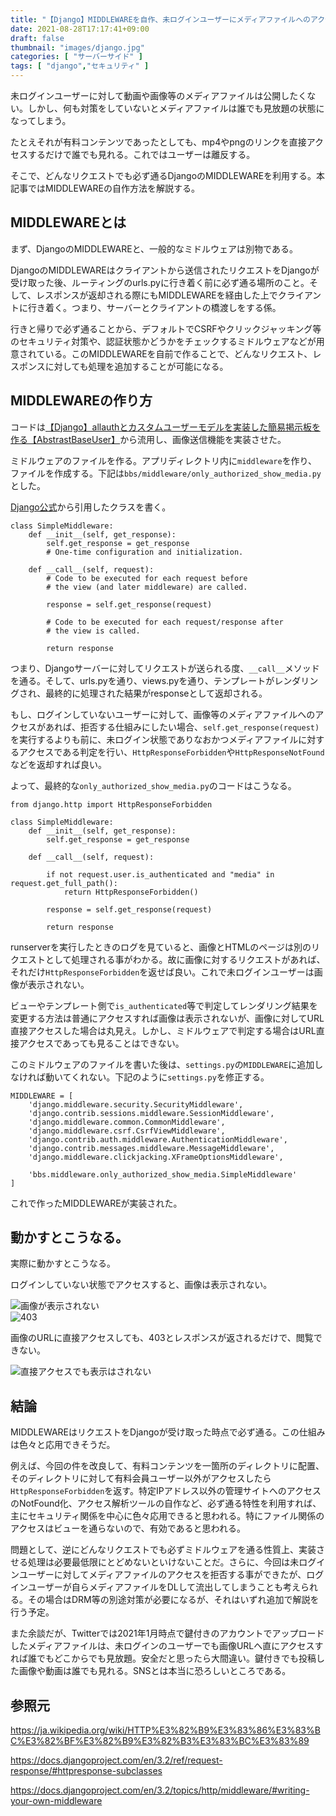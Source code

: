 ```yaml
---
title: "【Django】MIDDLEWAREを自作、未ログインユーザーにメディアファイルへのアクセスを拒否する【settings.py】"
date: 2021-08-28T17:17:41+09:00
draft: false
thumbnail: "images/django.jpg"
categories: [ "サーバーサイド" ]
tags: [ "django","セキュリティ" ]
---
```


未ログインユーザーに対して動画や画像等のメディアファイルは公開したくない。しかし、何も対策をしていないとメディアファイルは誰でも見放題の状態になってしまう。

たとえそれが有料コンテンツであったとしても、mp4やpngのリンクを直接アクセスするだけで誰でも見れる。これではユーザーは離反する。

そこで、どんなリクエストでも必ず通るDjangoのMIDDLEWAREを利用する。本記事ではMIDDLEWAREの自作方法を解説する。

## MIDDLEWAREとは

まず、DjangoのMIDDLEWAREと、一般的なミドルウェアは別物である。

DjangoのMIDDLEWAREはクライアントから送信されたリクエストをDjangoが受け取った後、ルーティングのurls.pyに行き着く前に必ず通る場所のこと。そして、レスポンスが返却される際にもMIDDLEWAREを経由した上でクライアントに行き着く。つまり、サーバーとクライアントの橋渡しをする係。

行きと帰りで必ず通ることから、デフォルトでCSRFやクリックジャッキング等のセキュリティ対策や、認証状態かどうかをチェックするミドルウェアなどが用意されている。このMIDDLEWAREを自前で作ることで、どんなリクエスト、レスポンスに対しても処理を追加することが可能になる。

## MIDDLEWAREの作り方

コードは[【Django】allauthとカスタムユーザーモデルを実装した簡易掲示板を作る【AbstrastBaseUser】](/post/django-custom-user-model-allauth-bbs/)から流用し、画像送信機能を実装させた。

ミドルウェアのファイルを作る。アプリディレクトリ内に`middleware`を作り、ファイルを作成する。下記は`bbs/middleware/only_authorized_show_media.py`とした。

[Django公式](https://docs.djangoproject.com/en/3.2/topics/http/middleware/#writing-your-own-middleware)から引用したクラスを書く。

    class SimpleMiddleware:
        def __init__(self, get_response):
            self.get_response = get_response
            # One-time configuration and initialization.
    
        def __call__(self, request):
            # Code to be executed for each request before
            # the view (and later middleware) are called.
    
            response = self.get_response(request)
    
            # Code to be executed for each request/response after
            # the view is called.
    
            return response


つまり、Djangoサーバーに対してリクエストが送られる度、`__call__`メソッドを通る。そして、urls.pyを通り、views.pyを通り、テンプレートがレンダリングされ、最終的に処理された結果がresponseとして返却される。

もし、ログインしていないユーザーに対して、画像等のメディアファイルへのアクセスがあれば、拒否する仕組みにしたい場合、`self.get_response(request)`を実行するよりも前に、未ログイン状態でありなおかつメディアファイルに対するアクセスである判定を行い、`HttpResponseForbidden`や`HttpResponseNotFound`などを返却すれば良い。

よって、最終的な`only_authorized_show_media.py`のコードはこうなる。

    from django.http import HttpResponseForbidden
    
    class SimpleMiddleware:
        def __init__(self, get_response):
            self.get_response = get_response
    
        def __call__(self, request):
    
            if not request.user.is_authenticated and "media" in request.get_full_path():
                return HttpResponseForbidden()
    
            response = self.get_response(request)
    
            return response

runserverを実行したときのログを見ていると、画像とHTMLのページは別のリクエストとして処理される事がわかる。故に画像に対するリクエストがあれば、それだけ`HttpResponseForbidden`を返せば良い。これで未ログインユーザーは画像が表示されない。

ビューやテンプレート側で`is_authenticated`等で判定してレンダリング結果を変更する方法は普通にアクセスすれば画像は表示されないが、画像に対してURL直接アクセスした場合は丸見え。しかし、ミドルウェアで判定する場合はURL直接アクセスであっても見ることはできない。

このミドルウェアのファイルを書いた後は、`settings.py`の`MIDDLEWARE`に追加しなければ動いてくれない。下記のように`settings.py`を修正する。

    MIDDLEWARE = [ 
        'django.middleware.security.SecurityMiddleware',
        'django.contrib.sessions.middleware.SessionMiddleware',
        'django.middleware.common.CommonMiddleware',
        'django.middleware.csrf.CsrfViewMiddleware',
        'django.contrib.auth.middleware.AuthenticationMiddleware',
        'django.contrib.messages.middleware.MessageMiddleware',
        'django.middleware.clickjacking.XFrameOptionsMiddleware',

        'bbs.middleware.only_authorized_show_media.SimpleMiddleware'
    ]

これで作ったMIDDLEWAREが実装された。

## 動かすとこうなる。

実際に動かすとこうなる。

ログインしていない状態でアクセスすると、画像は表示されない。

<div class="img-center"><img src="/images/Screenshot from 2021-08-29 17-21-48.png" alt="画像が表示されない"></div>

<div class="img-center"><img src="/images/Screenshot from 2021-08-29 17-21-54.png" alt="403"></div>

画像のURLに直接アクセスしても、403とレスポンスが返されるだけで、閲覧できない。

<div class="img-center"><img src="/images/Screenshot from 2021-08-29 17-23-32.png" alt="直接アクセスでも表示はされない"></div>

## 結論

MIDDLEWAREはリクエストをDjangoが受け取った時点で必ず通る。この仕組みは色々と応用できそうだ。

例えば、今回の件を改良して、有料コンテンツを一箇所のディレクトリに配置、そのディレクトリに対して有料会員ユーザー以外がアクセスしたら`HttpResponseForbidden`を返す。特定IPアドレス以外の管理サイトへのアクセスのNotFound化、アクセス解析ツールの自作など、必ず通る特性を利用すれば、主にセキュリティ関係を中心に色々応用できると思われる。特にファイル関係のアクセスはビューを通らないので、有効であると思われる。

問題として、逆にどんなリクエストでも必ずミドルウェアを通る性質上、実装させる処理は必要最低限にとどめないといけないことだ。さらに、今回は未ログインユーザーに対してメディアファイルのアクセスを拒否する事ができたが、ログインユーザーが自らメディアファイルをDLして流出してしまうことも考えられる。その場合はDRM等の別途対策が必要になるが、それはいずれ追加で解説を行う予定。

また余談だが、Twitterでは2021年1月時点で鍵付きのアカウントでアップロードしたメディアファイルは、未ログインのユーザーでも画像URLへ直にアクセスすれば誰でもどこからでも見放題。安全だと思ったら大間違い。鍵付きでも投稿した画像や動画は誰でも見れる。SNSとは本当に恐ろしいところである。

## 参照元

https://ja.wikipedia.org/wiki/HTTP%E3%82%B9%E3%83%86%E3%83%BC%E3%82%BF%E3%82%B9%E3%82%B3%E3%83%BC%E3%83%89

https://docs.djangoproject.com/en/3.2/ref/request-response/#httpresponse-subclasses

https://docs.djangoproject.com/en/3.2/topics/http/middleware/#writing-your-own-middleware

